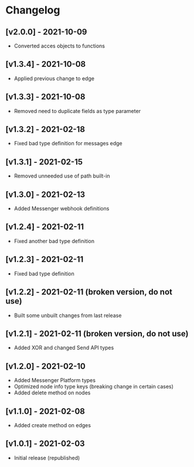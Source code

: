 # Changelog
## [v2.0.0] - 2021-10-09
- Converted acces objects to functions
## [v1.3.4] - 2021-10-08
- Applied previous change to edge
## [v1.3.3] - 2021-10-08
- Removed need to duplicate fields as type parameter
## [v1.3.2] - 2021-02-18
- Fixed bad type definition for messages edge
## [v1.3.1] - 2021-02-15
- Removed unneeded use of path built-in
## [v1.3.0] - 2021-02-13
- Added Messenger webhook definitions
## [v1.2.4] - 2021-02-11
- Fixed another bad type definition
## [v1.2.3] - 2021-02-11
- Fixed bad type definition
## [v1.2.2] - 2021-02-11 (broken version, do not use)
- Built some unbuilt changes from last release
## [v1.2.1] - 2021-02-11 (broken version, do not use)
- Added XOR and changed Send API types
## [v1.2.0] - 2021-02-10
- Added Messenger Platform types
- Optimized node info type keys (breaking change in certain cases)
- Added delete method on nodes
## [v1.1.0] - 2021-02-08
- Added create method on edges
## [v1.0.1] - 2021-02-03
- Initial release (republished)